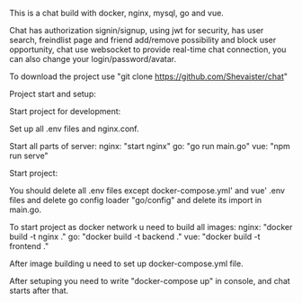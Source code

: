 This is a chat build with docker, nginx, mysql, go and vue.

Chat has authorization signin/signup, using jwt for security, has user search, freindlist page and friend add/remove possibility and block user opportunity, chat use websocket to provide real-time chat connection, you can also change your login/password/avatar.

To download the project use "git clone https://github.com/Shevaister/chat"

Project start and setup:

Start project for development:

Set up all .env files and nginx.conf.

Start all parts of server:
nginx: "start nginx"
go: "go run main.go"
vue: "npm run serve"

Start project:

You should delete all .env files except docker-compose.yml' and vue' .env files and delete go config loader "go/config" and delete its import in main.go. 

To start project as docker network u need to build all images:
nginx: "docker build -t nginx ."
go: "docker build -t backend ."
vue: "docker build -t frontend ." 

After image building u need to set up docker-compose.yml file.

After setuping you need to write "docker-compose up" in console, and chat starts after that.